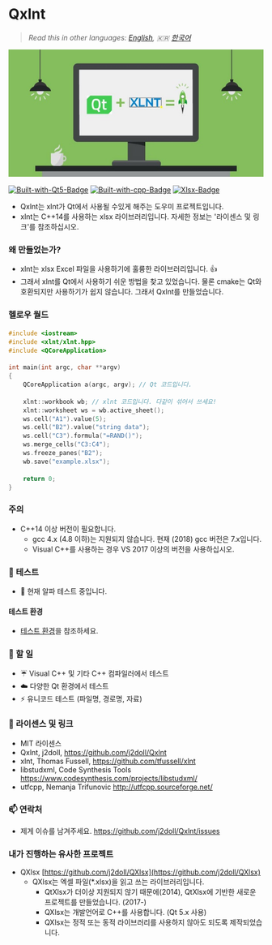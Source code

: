 # Qxlnt

> *Read this in other languages: [English](README.md), :kr: [한국어](README.ko.md)*

![](markdown-data/Concept-QXlnt.jpg)

[![Built-with-Qt5-Badge](https://img.shields.io/badge/Built%20with-Qt5-green.svg)](https://www.qt.io/) [![Built-with-cpp-Badge](https://img.shields.io/badge/Built%20with-C%2B%2B14-green.svg)](https://isocpp.org/) [![Xlsx-Badge](https://img.shields.io/badge/Library-xlsx-blue.svg)](https://www.ecma-international.org/publications/standards/Ecma-376.htm)

- Qxlnt는 xlnt가 Qt에서 사용될 수있게 해주는 도우미 프로젝트입니다.
- xlnt는 C++14를 사용하는 xlsx 라이브러리입니다. 자세한 정보는 '라이센스 및 링크'를 참조하십시오.

### 왜 만들었는가?
- xlnt는 xlsx Excel 파일을 사용하기에 훌륭한 라이브러리입니다. :+1:
- 그래서 xlnt를 Qt에서 사용하기 쉬운 방법을 찾고 있었습니다. 물론 cmake는 Qt와 호환되지만 사용하기가 쉽지 않습니다. 그래서 Qxlnt를 만들었습니다.

### 헬로우 월드
```cpp
#include <iostream>
#include <xlnt/xlnt.hpp>
#include <QCoreApplication>

int main(int argc, char **argv)
{     
    QCoreApplication a(argc, argv); // Qt 코드입니다.

    xlnt::workbook wb; // xlnt 코드입니다. 다같이 섞어서 쓰세요!
    xlnt::worksheet ws = wb.active_sheet();
    ws.cell("A1").value(5);
    ws.cell("B2").value("string data");
    ws.cell("C3").formula("=RAND()");
    ws.merge_cells("C3:C4");
    ws.freeze_panes("B2");
    wb.save("example.xlsx");

    return 0;
}
```

### 주의
- C++14 이상 버전이 필요합니다.
	- gcc 4.x (4.8 이하)는 지원되지 않습니다. 현재 (2018) gcc 버전은 7.x입니다.
	- Visual C++를 사용하는 경우 VS 2017 이상의 버전을 사용하십시오.

### :cop: 테스트
- :construction: 현재 알파 테스트 중입니다.

#### 테스트 환경
- [테스트 환경](BuildEnv.ko.md)을 참조하세요.

### :hammer: 할 일
- :umbrella: Visual C++ 및 기타 C++ 컴파일러에서 테스트
- :cloud: 다양한 Qt 환경에서 테스트
- :zap: 유니코드 테스트 (파일명, 경로명, 자료)

### :link: 라이센스 및 링크
- MIT 라이센스
- Qxlnt, j2doll, https://github.com/j2doll/Qxlnt
- xlnt, Thomas Fussell, https://github.com/tfussell/xlnt
- libstudxml, Code Synthesis Tools https://www.codesynthesis.com/projects/libstudxml/
- utfcpp, Nemanja Trifunovic http://utfcpp.sourceforge.net/

### :mailbox: 연락처
- 제게 이슈를 남겨주세요. https://github.com/j2doll/Qxlnt/issues

### 내가 진행하는 유사한 프로젝트
- QXlsx [https://github.com/j2doll/QXlsx](https://github.com/j2doll/QXlsx)
	- QXlsx는 엑셀 파일(*.xlsx)을 읽고 쓰는 라이브러리입니다.
		- QtXlsx가 더이상 지원되지 않기 때문에(2014), QtXlsx에 기반한 새로운 프로젝트를 만들었습니다. (2017-)
		- QXlsx는 개발언어로 C++를 사용합니다. (Qt 5.x 사용)
		- QXlsx는 정적 또는 동적 라이브러리를 사용하지 않아도 되도록 제작되었습니다.
